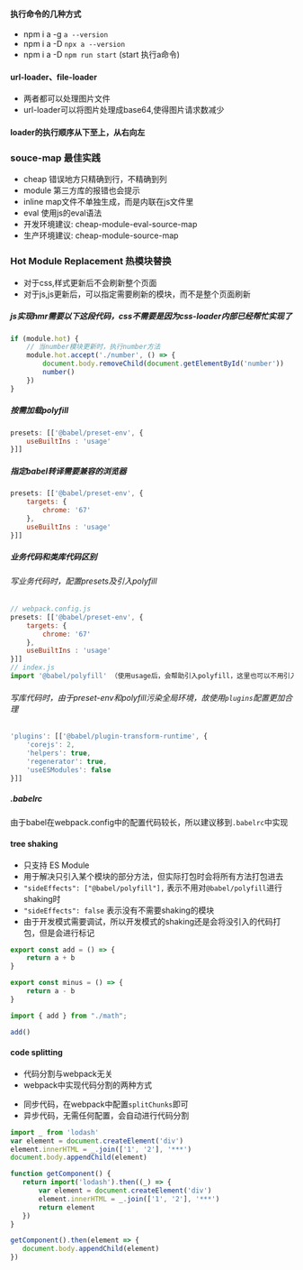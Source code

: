 #### 执行命令的几种方式
- npm i a -g `a --version`
- npm i a -D `npx a --version`
- npm i a -D `npm run start` (start 执行a命令)

#### url-loader、file-loader
- 两者都可以处理图片文件
- url-loader可以将图片处理成base64,使得图片请求数减少

#### loader的执行顺序从下至上，从右向左

### souce-map 最佳实践
- cheap 错误地方只精确到行，不精确到列
- module 第三方库的报错也会提示
- inline map文件不单独生成，而是内联在js文件里
- eval 使用js的eval语法
- 开发环境建议: cheap-module-eval-source-map
- 生产环境建议: cheap-module-source-map

### Hot Module Replacement 热模块替换
- 对于css,样式更新后不会刷新整个页面
- 对于js,js更新后，可以指定需要刷新的模块，而不是整个页面刷新

##### js实现hmr需要以下这段代码，css不需要是因为css-loader内部已经帮忙实现了
``` javascript
if (module.hot) {
    // 当number模块更新时，执行number方法
    module.hot.accept('./number', () => {
        document.body.removeChild(document.getElementById('number'))
        number()
    })
}
```

##### 按需加载polyfill
``` javascript
presets: [['@babel/preset-env', {
    useBuiltIns : 'usage'
}]]
```

##### 指定babel转译需要兼容的浏览器
``` javascript
presets: [['@babel/preset-env', {
    targets: {
        chrome: '67'
    },
    useBuiltIns : 'usage'
}]]
```

##### 业务代码和类库代码区别
###### 写业务代码时，配置presets及引入polyfill

``` javascript
// webpack.config.js
presets: [['@babel/preset-env', {
	targets: {
		chrome: '67'
	},
	useBuiltIns : 'usage'
}]]
// index.js
import '@babel/polyfill' （使用usage后，会帮助引入polyfill，这里也可以不用引入）
```

###### 写库代码时，由于preset-env和polyfill污染全局环境，故使用`plugins`配置更加合理
``` javascript
'plugins': [['@babel/plugin-transform-runtime', {
    'corejs': 2,
    'helpers': true,
    'regenerator': true,
    'useESModules': false
}]]
```

##### .babelrc
由于babel在webpack.config中的配置代码较长，所以建议移到`.babelrc`中实现

#### tree shaking
- 只支持 ES Module
- 用于解决只引入某个模块的部分方法，但实际打包时会将所有方法打包进去
- `"sideEffects": ["@babel/polyfill"],` 表示不用对`@babel/polyfill`进行shaking时
- `"sideEffects": false` 表示没有不需要shaking的模块
- 由于开发模式需要调试，所以开发模式的shaking还是会将没引入的代码打包，但是会进行标记

``` javascript
export const add = () => {
    return a + b
}

export const minus = () => {
    return a - b
}
```

``` javascript
import { add } from "./math";

add()

```

#### code splitting
- 代码分割与webpack无关
- webpack中实现代码分割的两种方式
 + 同步代码，在webpack中配置`splitChunks`即可
 + 异步代码，无需任何配置，会自动进行代码分割

 ``` javascript 同步代码
import _ from 'lodash'
var element = document.createElement('div')
element.innerHTML = _.join(['1', '2'], '***')
document.body.appendChild(element)


 ```
 ``` javascript 异步代码
function getComponent() {
    return import('lodash').then((_) => {
        var element = document.createElement('div')
        element.innerHTML = _.join(['1', '2'], '***')
        return element
    })
}

getComponent().then(element => {
    document.body.appendChild(element)
})
 ```
